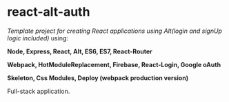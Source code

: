 # react-alt-auth
_Template project for creating React applications using Alt(login and signUp logic included)_ using:

**Node, Express, React, Alt, ES6, ES7, React-Router**

**Webpack, HotModuleReplacement, Firebase, React-Login, Google oAuth**

**Skeleton, Css Modules, Deploy (webpack production version)**

Full-stack application.
